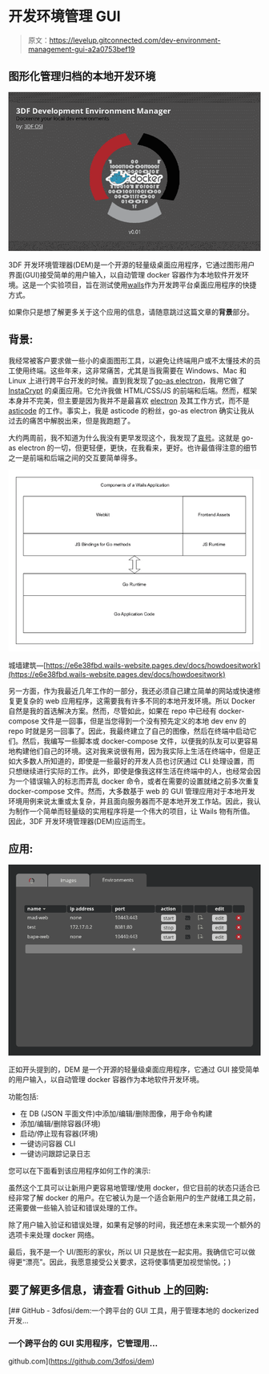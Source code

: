 # 开发环境管理 GUI

> 原文：<https://levelup.gitconnected.com/dev-environment-management-gui-a2a0753bef19>

## 图形化管理归档的本地开发环境

![](img/528b1e9166c734fa328a3efc63a218fe.png)

3DF 开发环境管理器(DEM)是一个开源的轻量级桌面应用程序，它通过图形用户界面(GUI)接受简单的用户输入，以自动管理 docker 容器作为本地软件开发环境。这是一个实验项目，旨在测试使用[walls](https://wails.io)作为开发跨平台桌面应用程序的快捷方式。

如果你只是想了解更多关于这个应用的信息，请随意跳过这篇文章的**背景**部分。

## 背景:

我经常被客户要求做一些小的桌面图形工具，以避免让终端用户或不太懂技术的员工使用终端。这些年来，这非常痛苦，尤其是当我需要在 Windows、Mac 和 Linux 上进行跨平台开发的时候。直到我发现了[go-as electron](https://github.com/asticode/go-astilectron)，我用它做了 [InstaCrypt](https://instacrypt.io) 的桌面应用。它允许我做 HTML/CSS/JS 的前端和后端。然而，框架本身并不完美，但主要是因为我并不是最喜欢 [electron](https://electronjs.org) 及其工作方式，而不是 [asticode](https://github.com/asticode) 的工作。事实上，我是 asticode 的粉丝，go-as electron 确实让我从过去的痛苦中解脱出来，但是我跑题了。

大约两周前，我不知道为什么我没有更早发现这个，我发现了[哀号](https://wails.io)。这就是 go-as electron 的一切，但更轻便，更快，在我看来，更好。也许最值得注意的细节之一是前端和后端之间的交互要简单得多。

![](img/1cdaf2314ffe1d9da326079097687186.png)

城墙建筑—[https://e6e38fbd.wails-website.pages.dev/docs/howdoesitwork](https://e6e38fbd.wails-website.pages.dev/docs/howdoesitwork)

另一方面，作为我最近几年工作的一部分，我还必须自己建立简单的网站或快速修复更复杂的 web 应用程序，这需要我有许多不同的本地开发环境。所以 Docker 自然是我的首选解决方案。然而，尽管如此，如果在 repo 中已经有 docker-compose 文件是一回事，但是当您得到一个没有预先定义的本地 dev env 的 repo 时就是另一回事了。因此，我最终建立了自己的图像，然后在终端中启动它们。然后，我编写一些脚本或 docker-compose 文件，以便我的队友可以更容易地构建他们自己的环境。这对我来说很有用，因为我实际上生活在终端中，但是正如大多数人所知道的，即使是一些最好的开发人员也讨厌通过 CLI 处理设置，而只想继续进行实际的工作。此外，即使是像我这样生活在终端中的人，也经常会因为一个错误输入的标志而弄乱 docker 命令，或者在需要的设置就绪之前多次重复 docker-compose 文件。然而，大多数基于 web 的 GUI 管理应用对于本地开发环境用例来说太重或太复杂，并且面向服务器而不是本地开发工作站。因此，我认为制作一个简单而轻量级的实用程序将是一个伟大的项目，让 Wails 物有所值。因此，3DF 开发环境管理器(DEM)应运而生。

## 应用:

![](img/5ef07af52683e448c59dc9af5e5eef21.png)

正如开头提到的，DEM 是一个开源的轻量级桌面应用程序，它通过 GUI 接受简单的用户输入，以自动管理 docker 容器作为本地软件开发环境。

功能包括:

*   在 DB (JSON 平面文件)中添加/编辑/删除图像，用于命令构建
*   添加/编辑/删除容器(环境)
*   启动/停止现有容器(环境)
*   一键访问容器 CLI
*   一键访问跟踪记录日志

您可以在下面看到该应用程序如何工作的演示:

虽然这个工具可以让新用户更容易地管理/使用 docker，但它目前的状态只适合已经非常了解 docker 的用户。在它被认为是一个适合新用户的生产就绪工具之前，还需要做一些输入验证和错误处理的工作。

除了用户输入验证和错误处理，如果有足够的时间，我还想在未来实现一个额外的选项卡来处理 docker 网络。

最后，我不是一个 UI/图形的家伙，所以 UI 只是放在一起实用。我确信它可以做得更“漂亮”。因此，我愿意接受公关要求，这将使事情更加视觉愉悦。；)

## 要了解更多信息，请查看 Github 上的回购:

[](https://github.com/3dfosi/dem) [## GitHub - 3dfosi/dem:一个跨平台的 GUI 工具，用于管理本地的 dockerized 开发…

### 一个跨平台的 GUI 实用程序，它管理用…

github.com](https://github.com/3dfosi/dem)